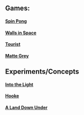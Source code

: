 ## Games:

#### [Spin Pong](pages/spinpong/spinpong.html)

#### [Walls in Space](pages/walls_in_space/walls_in_space.html)

#### [Tourist](pages/tourist/tourist.html)

#### [Matte Grey](pages/matte-grey/matte-grey.html)


## Experiments/Concepts

#### [Into the Light](pages/into_the_light/into_the_light.html)

#### [Hooke](pages/hooke/hooke.html)

#### [A Land Down Under](pages/a_land_down_under/a_land_down_under.html)
